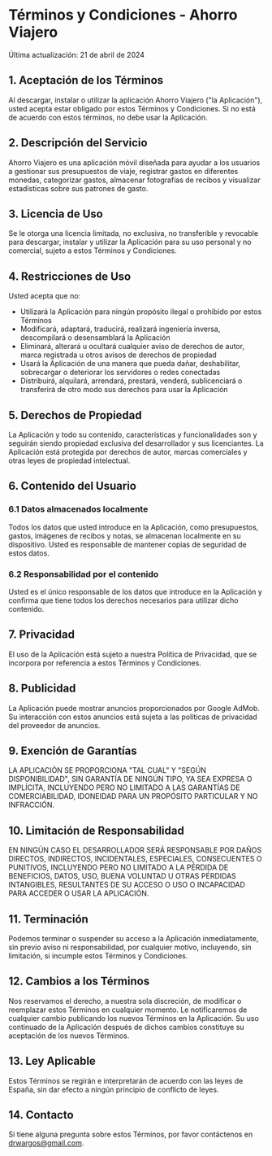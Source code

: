 # Términos y Condiciones - Ahorro Viajero

Última actualización: 21 de abril de 2024

## 1. Aceptación de los Términos

Al descargar, instalar o utilizar la aplicación Ahorro Viajero ("la Aplicación"), usted acepta estar obligado por estos Términos y Condiciones. Si no está de acuerdo con estos términos, no debe usar la Aplicación.

## 2. Descripción del Servicio

Ahorro Viajero es una aplicación móvil diseñada para ayudar a los usuarios a gestionar sus presupuestos de viaje, registrar gastos en diferentes monedas, categorizar gastos, almacenar fotografías de recibos y visualizar estadísticas sobre sus patrones de gasto.

## 3. Licencia de Uso

Se le otorga una licencia limitada, no exclusiva, no transferible y revocable para descargar, instalar y utilizar la Aplicación para su uso personal y no comercial, sujeto a estos Términos y Condiciones.

## 4. Restricciones de Uso

Usted acepta que no:

- Utilizará la Aplicación para ningún propósito ilegal o prohibido por estos Términos
- Modificará, adaptará, traducirá, realizará ingeniería inversa, descompilará o desensamblará la Aplicación
- Eliminará, alterará u ocultará cualquier aviso de derechos de autor, marca registrada u otros avisos de derechos de propiedad
- Usará la Aplicación de una manera que pueda dañar, deshabilitar, sobrecargar o deteriorar los servidores o redes conectadas
- Distribuirá, alquilará, arrendará, prestará, venderá, sublicenciará o transferirá de otro modo sus derechos para usar la Aplicación

## 5. Derechos de Propiedad

La Aplicación y todo su contenido, características y funcionalidades son y seguirán siendo propiedad exclusiva del desarrollador y sus licenciantes. La Aplicación está protegida por derechos de autor, marcas comerciales y otras leyes de propiedad intelectual.

## 6. Contenido del Usuario

### 6.1 Datos almacenados localmente

Todos los datos que usted introduce en la Aplicación, como presupuestos, gastos, imágenes de recibos y notas, se almacenan localmente en su dispositivo. Usted es responsable de mantener copias de seguridad de estos datos.

### 6.2 Responsabilidad por el contenido

Usted es el único responsable de los datos que introduce en la Aplicación y confirma que tiene todos los derechos necesarios para utilizar dicho contenido.

## 7. Privacidad

El uso de la Aplicación está sujeto a nuestra Política de Privacidad, que se incorpora por referencia a estos Términos y Condiciones.

## 8. Publicidad

La Aplicación puede mostrar anuncios proporcionados por Google AdMob. Su interacción con estos anuncios está sujeta a las políticas de privacidad del proveedor de anuncios.

## 9. Exención de Garantías

LA APLICACIÓN SE PROPORCIONA "TAL CUAL" Y "SEGÚN DISPONIBILIDAD", SIN GARANTÍA DE NINGÚN TIPO, YA SEA EXPRESA O IMPLÍCITA, INCLUYENDO PERO NO LIMITADO A LAS GARANTÍAS DE COMERCIABILIDAD, IDONEIDAD PARA UN PROPÓSITO PARTICULAR Y NO INFRACCIÓN.

## 10. Limitación de Responsabilidad

EN NINGÚN CASO EL DESARROLLADOR SERÁ RESPONSABLE POR DAÑOS DIRECTOS, INDIRECTOS, INCIDENTALES, ESPECIALES, CONSECUENTES O PUNITIVOS, INCLUYENDO PERO NO LIMITADO A LA PÉRDIDA DE BENEFICIOS, DATOS, USO, BUENA VOLUNTAD U OTRAS PÉRDIDAS INTANGIBLES, RESULTANTES DE SU ACCESO O USO O INCAPACIDAD PARA ACCEDER O USAR LA APLICACIÓN.

## 11. Terminación

Podemos terminar o suspender su acceso a la Aplicación inmediatamente, sin previo aviso ni responsabilidad, por cualquier motivo, incluyendo, sin limitación, si incumple estos Términos y Condiciones.

## 12. Cambios a los Términos

Nos reservamos el derecho, a nuestra sola discreción, de modificar o reemplazar estos Términos en cualquier momento. Le notificaremos de cualquier cambio publicando los nuevos Términos en la Aplicación. Su uso continuado de la Aplicación después de dichos cambios constituye su aceptación de los nuevos Términos.

## 13. Ley Aplicable

Estos Términos se regirán e interpretarán de acuerdo con las leyes de España, sin dar efecto a ningún principio de conflicto de leyes.

## 14. Contacto

Si tiene alguna pregunta sobre estos Términos, por favor contáctenos en drwargos@gmail.com.